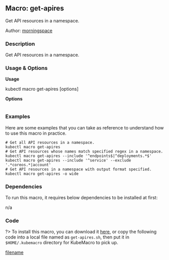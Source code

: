 ## Macro: get-apires

Get API resources in a namespace.

Author: [morningspace](https://github.com/morningspace/)

<!-- tabs:start -->

### **Description**


Get API resources in a namespace.



### **Usage & Options**

**Usage**

kubectl macro get-apires [options]

**Options**

```

```

### **Examples**

Here are some examples that you can take as reference to understand how to use this macro in practice.
```shell
# Get all API resources in a namespace.
kubectl macro get-apires
# Get API resources whose names match specified regex in a namespace.
kubectl macro get-apires --include '^endpoints$|^deployments.*$'
kubectl macro get-apires --include '^service' --exclude '.*coreos.*|account'
# Get API resources in a namespace with output format specified.
kubectl macro get-apires -o wide

```

### **Dependencies**

To run this macro, it requires below dependencies to be installed at first:

n/a

### **Code**

?> To install this macro, you can download it [here](bin/get-apires.sh ':ignore get-apires'), or copy the following code into a local file named as `get-apires.sh`, then put it in `$HOME/.kubemacro` directory for KubeMacro to pick up.

[filename](../bin/get-apires.sh ':include :type=code shell')

<!-- tabs:end -->
